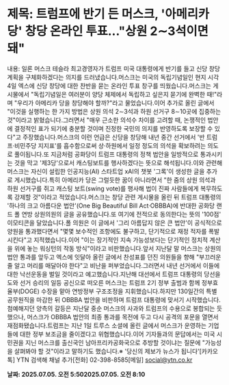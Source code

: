 # **제목: 트럼프에 반기 든 머스크, '아메리카당' 창당 온라인 투표..."상원 2∼3석이면 돼"**

  내용: 일론 머스크 테슬라 최고경영자가 트럼프 미국 대통령에게 반기를 들고 신당 창당 계획을 구체화하겠다는 의지를 드러냈습니다.머스크는 미국의 독립기념일인 현지 시각 4일 엑스에 신당 창당에 대한 찬반을 묻는 온라인 투표 창구를 띄웠습니다.머스크는 게시물에서 "독립기념일은 여러분이 양당 체제에서 독립하고 싶은지 묻기에 완벽한 때!"라며 "우리가 아메리카 당을 창당해야 할까?"라고 물었습니다.이어 추가로 올린 글에서 "이것을 실행하는 한 가지 방법은 상원 의석 2∼3석과 하원 선거구 8∼10곳에 집중하는 것"이라고 밝혔습니다.그러면서 "매우 근소한 의석수 차이를 고려할 때, 논쟁적인 법안에 결정적인 표가 되기에 충분할 것이며 진정한 국민의 의지를 반영하도록 보장할 수 있다"고 주장했습니다.머스크의 이런 언급은 신당을 창당해 내년 중간 선거에서 '반 트럼프·비민주당 지지표'를 흡수함으로써 상·하원에서 일정 정도의 의석을 확보하려는 의도로 풀이됩니다.또 지금처럼 공화당이 트럼프 대통령의 정책 법안을 일방적으로 통과시키는 것을 막고 '제3당'으로서 캐스팅보트를 행사하겠다는 뜻으로 해석됩니다.이와 관련해 머스크는 자신이 설립한 인공지능(AI) 스타트업 xAI의 챗봇 '그록'이 생성한 글을 추가로 게시했습니다.특히 아메리카 당은 그럴듯한 꿈이 아니라면서 "한 줌의 상원 의석과 하원 선거구를 쥐고 캐스팅 보트(swing vote)를 행사해 법이 진짜 사람들에게 복무하도록 강제할 것"이라고 적었습니다.머스크는 창당 관련 게시물을 올린 뒤 트럼프 대통령의 '하나의 크고 아름다운 법안'(One Big Beautiful Bill Act·OBBBA)에 반대한 공화당 랜드 폴 연방 상원의원의 글을 공유했습니다.또 여기에 전적으로 동의한다는 뜻의 '100점' 이모티콘을 달았습니다.폴 의원은 이 글에서 '그리 아름답지 않은 큰 법안'이 공식적으로 양원을 통과했다면서 "몇몇 보수적인 조항에도 불구하고, 단기적으로 재정 적자를 폭발시킨다"고 지적했습니다.이어 "이는 장기적인 지속 가능성보다는 단기적인 정치적 계산을 위에 놓는 워싱턴의 작동 방식"이라고 비판했습니다.앞서 지난달 말 머스크는 상원의 법안 통과를 앞두고 엑스에 잇달아 올린 글에서 찬성표를 던진 의원들을 향해 "부끄러운 줄 알고 머리를 매달아야 한다"고 비난을 퍼부었습니다.그러면서 내년 선거에서 이들에 대한 낙선운동을 벌일 것이라고 예고했습니다.지난해 대선에서 트럼프 대통령의 당선을 도와 선거 승리의 일등 공신으로 떠오른 머스크는 트럼프 2기 정부 출범과 함께 정부효율부(DOGE) 수장을 맡아 연방정부 구조조정을 지휘했습니다.하지만 130일간의 특별 공무원직을 마감한 뒤 OBBBA 법안을 비판하며 트럼프 대통령에 맞서기 시작했습니다.첨예해지던 양측의 갈등은 지난달 중순 머스크의 사과와 트럼프의 수용으로 봉합되는 듯했으나, 머스크가 OBBBA 법안의 최종 통과를 목전에 두고 다시 공격의 포문을 열면서 재점화됐습니다.트럼프는 지난 1일 트루스 소셜에 올린 글에서 머스크가 운영하는 기업들에 대한 정부 보조금을 줄이겠다고 위협했습니다.이어 기자들과의 문답에서는 미국 시민권을 지닌 머스크를 출신국인 남아프리카공화국으로 추방할 것이냐는 질문에 "가능성을 살펴봐야 할 것"이라고 말하기도 했습니다.※ '당신의 제보가 뉴스가 됩니다'[카카오톡] YTN 검색해 채널 추가[전화] 02-398-8585[메일] social@ytn.co.kr

  **날짜: 2025.07.05. 오전 5:502025.07.05. 오전 8:10**